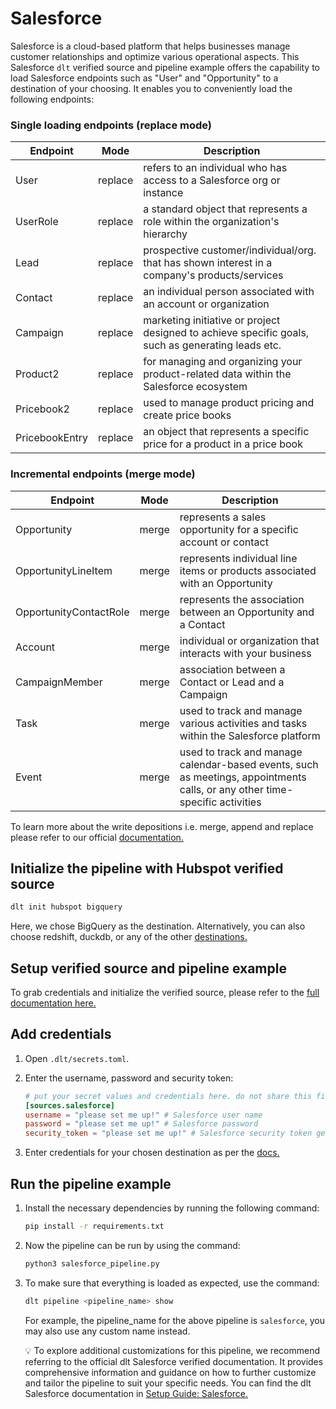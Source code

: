 # Salesforce

Salesforce is a cloud-based platform that helps businesses manage customer relationships and optimize various operational aspects. This Salesforce `dlt` verified source and pipeline example offers the capability to load Salesforce endpoints such as "User" and "Opportunity" to a destination of your choosing. It enables you to conveniently load the following endpoints:

### Single loading endpoints (replace mode)

| Endpoint | Mode | Description |
| --- | --- | --- |
| User | replace | refers to an individual who has access to a Salesforce org or instance |
| UserRole | replace | a standard object that represents a role within the organization's hierarchy |
| Lead | replace | prospective customer/individual/org. that has shown interest in a company's products/services |
| Contact | replace | an individual person associated with an account or organization |
| Campaign | replace | marketing initiative or project designed to achieve specific goals, such as generating leads etc. |
| Product2 | replace | for managing and organizing your product-related data within the Salesforce ecosystem |
| Pricebook2 | replace | used to manage product pricing and create price books |
| PricebookEntry | replace | an object that represents a specific price for a product in a price book |

### Incremental endpoints (merge mode)

| Endpoint | Mode | Description |
| --- | --- | --- |
| Opportunity | merge | represents a sales opportunity for a specific account or contact |
| OpportunityLineItem | merge | represents individual line items or products associated with an Opportunity |
| OpportunityContactRole | merge | represents the association between an Opportunity and a Contact |
| Account | merge | individual or organization that interacts with your business |
| CampaignMember | merge | association between a Contact or Lead and a Campaign |
| Task | merge | used to track and manage various activities and tasks within the Salesforce platform |
| Event | merge | used to track and manage calendar-based events, such as meetings, appointments calls, or any other time-specific activities |

To learn more about the write depositions i.e. merge, append and replace please refer to our official [documentation.](https://dlthub.com/docs/general-usage/incremental-loading)
## Initialize the pipeline with Hubspot verified source
```bash
dlt init hubspot bigquery
```

Here, we chose BigQuery as the destination. Alternatively, you can also choose redshift, duckdb, or any of the other [destinations.](https://dlthub.com/docs/dlt-ecosystem/destinations/)

## Setup verified source and pipeline example

To grab credentials and initialize the verified source, please refer to the [full documentation here.](https://dlthub.com/docs/dlt-ecosystem/verified-sources/salesforce)

## Add credentials

1. Open `.dlt/secrets.toml`.
2. Enter the username, password and security token:
    ```toml
    # put your secret values and credentials here. do not share this file and do not push it to github
    [sources.salesforce]
    username = "please set me up!" # Salesforce user name
    password = "please set me up!" # Salesforce password
    security_token = "please set me up!" # Salesforce security token generated
    ```
    
3. Enter credentials for your chosen destination as per the [docs.](https://dlthub.com/docs/dlt-ecosystem/destinations/)

## Run the pipeline example

1. Install the necessary dependencies by running the following command:
    ```bash
    pip install -r requirements.txt
    ```
    
2. Now the pipeline can be run by using the command:
    ```bash
    python3 salesforce_pipeline.py
    ```
    
3. To make sure that everything is loaded as expected, use the command:
    ```bash
    dlt pipeline <pipeline_name> show
    ```
    
    For example, the pipeline_name for the above pipeline is `salesforce`, you may also use any custom name instead.
    

    💡 To explore additional customizations for this pipeline, we recommend referring to the official dlt Salesforce verified documentation. It provides comprehensive information and guidance on how to further customize and tailor the pipeline to suit your specific needs. You can find the dlt Salesforce documentation in [Setup Guide: Salesforce.](https://dlthub.com/docs/dlt-ecosystem/verified-sources/salesforce)
    
